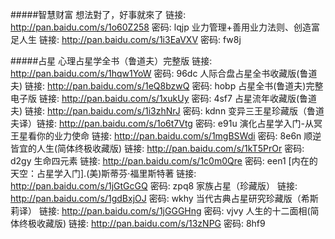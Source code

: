 #####智慧财富
想法對了，好事就來了 链接: http://pan.baidu.com/s/1o60Z258 密码: lqjp
业力管理+善用业力法则、创造富足人生 链接: http://pan.baidu.com/s/1i3EaVXV 密码: fw8j

#####占星
心理占星学全书（鲁道夫）完整版  链接: http://pan.baidu.com/s/1hqw1YoW 密码: 96dc
人际合盘占星全书收藏版(鲁道夫)  链接: http://pan.baidu.com/s/1eQ8bzwQ 密码: hobp
占星全书(鲁道夫)完整电子版  链接: http://pan.baidu.com/s/1xukUy 密码: 4sf7
占星流年收藏版(鲁道夫)  链接: http://pan.baidu.com/s/1i3zhNrJ 密码: kdnn
变异三王星珍藏版（鲁道夫译）链接: http://pan.baidu.com/s/1o6t7Vtg 密码: e91u
演化占星学入门-从冥王星看你的业力使命  链接: http://pan.baidu.com/s/1mgBSWdi 密码: 8e6n
顺逆皆宜的人生(简体终极收藏版)  链接: http://pan.baidu.com/s/1kT5PrOr 密码: d2gy
生命四元素 链接: http://pan.baidu.com/s/1c0m0Qre 密码: een1
[内在的天空：占星学入门].(美)斯蒂芬·福里斯特著  链接: http://pan.baidu.com/s/1jGtGcGQ 密码: zpq8
家族占星（珍藏版）  链接: http://pan.baidu.com/s/1gdBxjOJ 密码: wkhy
当代古典占星研究珍藏版（希斯莉译） 链接: http://pan.baidu.com/s/1jGGGHng 密码: vjvy
人生的十二面相(简体终极收藏版)   链接: http://pan.baidu.com/s/13zNPG 密码: 8hf9
